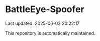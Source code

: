 # BattleEye-Spoofer

Last updated: 2025-06-03 20:22:17

This repository is automatically maintained.
